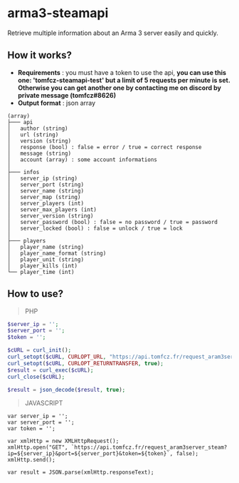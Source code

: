 # arma3-steamapi
Retrieve multiple information about an Arma 3 server easily and quickly.

## How it works?
* **Requirements** : you must have a token to use the api, **you can use this one: 'tomfcz-steamapi-test' but a limit of 5 requests per minute is set. Otherwise you can get another one by contacting me on discord by private message (tomfcz#8626)**
* **Output format** : json array
```
(array)
├─── api
│	author (string)
│	url (string)
│	version (string)
│	response (bool) : false = error / true = correct response
│	message (string)
│	account (array) : some account informations
│
├─── infos
│	server_ip (string)
│	server_port (string)
│	server_name (string)
│	server_map (string)
│	server_players (int)
│	server_max_players (int)
│	server_version (string)
│	server_password (bool) : false = no password / true = password
│	server_locked (bool) : false = unlock / true = lock
│
├─── players
│	player_name (string)
│	player_name_format (string)
│	player_unit (string)
│	player_kills (int)
└──	player_time (int)
```

## How to use?

> PHP
```PHP
$server_ip = '';
$server_port = '';
$token = '';

$cURL = curl_init();
curl_setopt($cURL, CURLOPT_URL, "https://api.tomfcz.fr/request_aram3server_steam?ip=$server_ip&port=$server_port&token=$token");
curl_setopt($cURL, CURLOPT_RETURNTRANSFER, true);
$result = curl_exec($cURL);
curl_close($cURL);

$result = json_decode($result, true);
```


> JAVASCRIPT
```JS
var server_ip = '';
var server_port = '';
var token = '';

var xmlHttp = new XMLHttpRequest();
xmlHttp.open("GET", `https://api.tomfcz.fr/request_aram3server_steam?ip=${server_ip}&port=${server_port}&token=${token}`, false);
xmlHttp.send();

var result = JSON.parse(xmlHttp.responseText);
```
